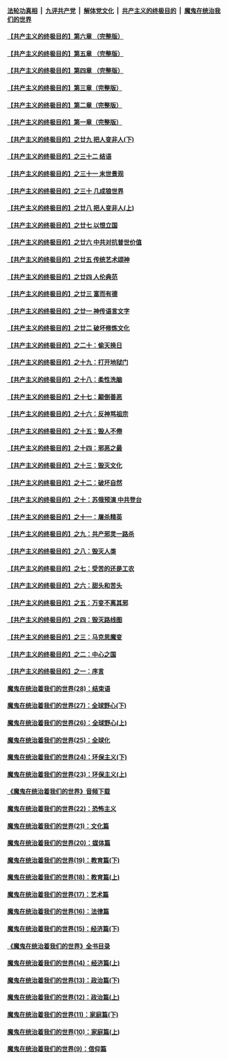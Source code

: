 

####  [法轮功真相](../../../../basic/blob/master/README.md?t=06221531) &nbsp;|&nbsp; [九评共产党](../../../../9ping.md/blob/master/README.md?t=06221531) &nbsp;|&nbsp; [解体党文化](../../../../jtdwh.md/blob/master/README.md?t=06221531)  &nbsp;|&nbsp; [共产主义的终极目的](../../../../gczydzjmd.md/blob/master/README.md?t=06221531) &nbsp;|&nbsp; [魔鬼在统治我们的世界](../../../../mgztzwmdsj.md/blob/master/README.md?t=06221531) 

#### [【共产主义的终极目的】第六章 （完整版）](../pages/nsc422/n11428913.md?t=06221531) 

#### [【共产主义的终极目的】第五章 （完整版）](../pages/nsc422/n11428912.md?t=06221531) 

#### [【共产主义的终极目的】第四章 （完整版）](../pages/nsc422/n11428907.md?t=06221531) 

#### [【共产主义的终极目的】第三章（完整版）](../pages/nsc422/n11428848.md?t=06221531) 

#### [【共产主义的终极目的】第二章（完整版）](../pages/nsc422/n11428831.md?t=06221531) 

#### [【共产主义的终极目的】第一章（完整版）](../pages/nsc422/n11417651.md?t=06221531) 

#### [【共产主义的终极目的】之廿九 把人变非人(下)](../pages/nsc422/n11344140.md?t=06221531) 

#### [【共产主义的终极目的】之三十二 结语](../pages/nsc422/n11360535.md?t=06221531) 

#### [【共产主义的终极目的】之三十一 末世景观](../pages/nsc422/n11351129.md?t=06221531) 

#### [【共产主义的终极目的】之三十 几成狼世界](../pages/nsc422/n11348280.md?t=06221531) 

#### [【共产主义的终极目的】之廿八 把人变非人(上)](../pages/nsc422/n11340492.md?t=06221531) 

#### [【共产主义的终极目的】之廿七 以恨立国](../pages/nsc422/n11336944.md?t=06221531) 

#### [【共产主义的终极目的】之廿六 中共对抗普世价值](../pages/nsc422/n11324785.md?t=06221531) 

#### [【共产主义的终极目的】之廿五 传统艺术颂神](../pages/nsc422/n11296396.md?t=06221531) 

#### [【共产主义的终极目的】之廿四 人伦典范](../pages/nsc422/n11296397.md?t=06221531) 

#### [【共产主义的终极目的】之廿三 富而有德](../pages/nsc422/n11283598.md?t=06221531) 

#### [【共产主义的终极目的】之廿一 神传语言文字](../pages/nsc422/n11263265.md?t=06221531) 

#### [【共产主义的终极目的】之廿二 破坏修炼文化](../pages/nsc422/n11245728.md?t=06221531) 

#### [【共产主义的终极目的】之二十：偷天换日](../pages/nsc422/n11238846.md?t=06221531) 

#### [【共产主义的终极目的】之十九：打开地狱门](../pages/nsc422/n11206376.md?t=06221531) 

#### [【共产主义的终极目的】之十八：柔性洗脑](../pages/nsc422/n11199994.md?t=06221531) 

#### [【共产主义的终极目的】之十七：颠倒善恶](../pages/nsc422/n11179782.md?t=06221531) 

#### [【共产主义的终极目的】之十六：反神骂祖宗](../pages/nsc422/n11166798.md?t=06221531) 

#### [【共产主义的终极目的】之十五：毁人不倦](../pages/nsc422/n11166792.md?t=06221531) 

#### [【共产主义的终极目的】之十四：邪恶之最](../pages/nsc422/n11150249.md?t=06221531) 

#### [【共产主义的终极目的】之十三：毁灭文化](../pages/nsc422/n11135227.md?t=06221531) 

#### [【共产主义的终极目的】之十二：破坏自然](../pages/nsc422/n11135214.md?t=06221531) 

#### [【共产主义的终极目的】之十：苏俄预演 中共登台](../pages/nsc422/n11118424.md?t=06221531) 

#### [【共产主义的终极目的】之十一：屠杀精英](../pages/nsc422/n11118442.md?t=06221531) 

#### [【共产主义的终极目的】之九：共产邪灵一路杀](../pages/nsc422/n11114139.md?t=06221531) 

#### [【共产主义的终极目的】之八：毁灭人类](../pages/nsc422/n11108503.md?t=06221531) 

#### [【共产主义的终极目的】之七：受苦的还是工农](../pages/nsc422/n11101809.md?t=06221531) 

#### [【共产主义的终极目的】之六：甜头和苦头](../pages/nsc422/n11096971.md?t=06221531) 

#### [【共产主义的终极目的】之五：万变不离其邪](../pages/nsc422/n11091285.md?t=06221531) 

#### [【共产主义的终极目的】之四：毁灭路线图](../pages/nsc422/n11086284.md?t=06221531) 

#### [【共产主义的终极目的】之三：马克思魔变](../pages/nsc422/n11061941.md?t=06221531) 

#### [【共产主义的终极目的】之二：中心之国](../pages/nsc422/n11047728.md?t=06221531) 

#### [【共产主义的终极目的】之一：序言](../pages/nsc422/n11086077.md?t=06221531) 

#### [魔鬼在统治着我们的世界(28)：结束语](../pages/nsc422/n10936246.md?t=06221531) 

#### [魔鬼在统治着我们的世界(27)：全球野心(下)](../pages/nsc422/n10928319.md?t=06221531) 

#### [魔鬼在统治着我们的世界(26)：全球野心(上)](../pages/nsc422/n10900318.md?t=06221531) 

#### [魔鬼在统治着我们的世界(25)：全球化](../pages/nsc422/n10788205.md?t=06221531) 

#### [魔鬼在统治着我们的世界(24)：环保主义(下)](../pages/nsc422/n10695307.md?t=06221531) 

#### [魔鬼在统治着我们的世界(23)：环保主义(上)](../pages/nsc422/n10688613.md?t=06221531) 

#### [《魔鬼在统治着我们的世界》音频下载](../pages/nsc422/n10635553.md?t=06221531) 

#### [魔鬼在统治着我们的世界(22)：恐怖主义](../pages/nsc422/n10614727.md?t=06221531) 

#### [魔鬼在统治着我们的世界(21)：文化篇](../pages/nsc422/n10597706.md?t=06221531) 

#### [魔鬼在统治着我们的世界(20)：媒体篇](../pages/nsc422/n10586579.md?t=06221531) 

#### [魔鬼在统治着我们的世界(19)：教育篇(下)](../pages/nsc422/n10564808.md?t=06221531) 

#### [魔鬼在统治着我们的世界(18)：教育篇(上)](../pages/nsc422/n10526970.md?t=06221531) 

#### [魔鬼在统治着我们的世界(17)：艺术篇](../pages/nsc422/n10499093.md?t=06221531) 

#### [魔鬼在统治着我们的世界(16)：法律篇](../pages/nsc422/n10485969.md?t=06221531) 

#### [魔鬼在统治着我们的世界(15)：经济篇(下)](../pages/nsc422/n10469975.md?t=06221531) 

#### [《魔鬼在统治着我们的世界》全书目录](../pages/nsc422/n10464261.md?t=06221531) 

#### [魔鬼在统治着我们的世界(14)：经济篇(上)](../pages/nsc422/n10457370.md?t=06221531) 

#### [魔鬼在统治着我们的世界(13)：政治篇(下)](../pages/nsc422/n10448270.md?t=06221531) 

#### [魔鬼在统治着我们的世界(12)：政治篇(上)](../pages/nsc422/n10444576.md?t=06221531) 

#### [魔鬼在统治着我们的世界(11)：家庭篇(下)](../pages/nsc422/n10440961.md?t=06221531) 

#### [魔鬼在统治着我们的世界(10)：家庭篇(上)](../pages/nsc422/n10435448.md?t=06221531) 

#### [魔鬼在统治着我们的世界(9)：信仰篇](../pages/nsc422/n10432159.md?t=06221531) 

